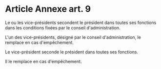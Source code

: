 # Article Annexe art. 9

Le ou les vice-présidents secondent le président dans toutes ses fonctions dans les conditions fixées par le conseil d'administration.

L'un des vice-présidents, désigné par le conseil d'administration, le remplace en cas d'empêchement.

Le vice-président seconde le président dans toutes ses fonctions.

Il le remplace en cas d'empêchement.
